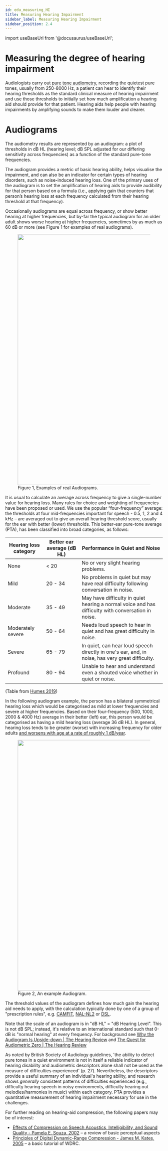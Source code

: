 ```yaml
---
id: edu_measuring_HI
title: Measuring Hearing Impairment
sidebar_label: Measuring Hearing Impairment
sidebar_position: 2.4
---
```

import useBaseUrl from '@docusaurus/useBaseUrl';


# Measuring the degree of hearing impairment 

Audiologists carry out [pure tone audiometry](https://www.thebsa.org.uk/wp-content/uploads/2018/11/OD104-32-Recommended-Procedure-Pure-Tone-Audiometry-August-2018-FINAL.pdf), 
recording the quietest pure tones, usually from 250-8000 Hz, a patient can hear to identify their hearing 
thresholds as the standard clinical measure of hearing impairment and use those thresholds to initially set how 
much amplification a hearing aid should provide for that patient. Hearing aids help people with hearing impairments 
by amplifying sounds to make them louder and clearer.  

# Audiograms

The audiometry results are represented by an audiogram: a plot of thresholds in dB HL (hearing level; dB SPL adjusted 
for our differing sensitivity across frequencies) as a function of the standard pure-tone frequencies. 

The audiogram provides a metric of basic hearing ability, helps visualise the impairment, and can also be an indicator 
for certain types of hearing disorders, such as noise-induced hearing loss. One of the primary uses of the audiogram 
is to set the amplification of hearing aids to provide audibility for that person based on a formula 
(i.e., applying gain that counters that person’s hearing loss at each frequency calculated from their hearing 
threshold at that frequency). 

Occasionally audiograms are equal across frequency, or show better hearing at higher frequencies, but by-far the typical 
audiogram for an older adult shows worse hearing at higher frequencies, sometimes by as much as 60 dB or more (see Figure 1 
for examples of real audiograms). 

<figure id="fig1">
<img width="800" src={useBaseUrl('../img/real_audiograms.png')} />
<figcaption>Figure 1, Examples of real Audiograms.</figcaption>
</figure>


It is usual to calculate an average across frequency to give a single-number value for
hearing loss. Many rules for choice and weighting of frequencies have been proposed or used. We use the popular “four-frequency” average:
the thresholds at four mid-frequencies important for speech - 0.5, 1, 2 and 4 kHz – are averaged out to give an overall 
hearing threshold score, usually for the ear with better (lower) thresholds. This better-ear pure-tone average (PTA),
has been classified into broad categories, as follows: 

| Hearing loss category | Better ear average (dB HL) | Performance in Quiet and Noise |
|-----------------------|----------------------------|--------------------------------|
| None                  | < 20 | No or very slight hearing problems.  |
| Mild                  | 20 - 34 | No problems in quiet but may have real difficulty following conversation in noise. |
| Moderate              | 35 - 49 | May have difficulty in quiet hearing a normal voice and has difficulty with conversation in noise. |
| Moderately severe     | 50 - 64 | Needs loud speech to hear in quiet and has great difficulty in noise. |
| Severe                | 65 - 79 | In quiet, can hear loud speech directly in one's ear, and, in noise, has very great difficulty. |
| Profound              | 80 - 94 | Unable to hear and understand even a shouted voice whether in quiet or noise.  |
(Table from [Humes 2019](https://www.ncbi.nlm.nih.gov/pmc/articles/PMC6351193/))


In the following audiogram example, the person has a bilateral symmetrical hearing loss 
which would be categorised as mild at lower frequencies and severe at higher frequencies.
Based on their four-frequency (500, 1000, 2000 & 4000 Hz) average in their better (left) ear,
this person would be categorised as having a mild hearing loss (average 36 dB HL). 
In general, hearing loss tends to be greater (worse) with increasing frequency for older 
adults [and worsens with age at a rate of roughly 1 dB/year](https://pubs.asha.org/doi/10.1044/2020_JSLHR-20-00274).

<figure id="fig1">
<img width="800" src={useBaseUrl('../img/audiogram_example.png')} />
<figcaption>Figure 2, An example Audiogram.</figcaption>
</figure>

The threshold values of the audiogram defines how much gain the hearing aid needs to apply, 
with the calculation typically done by one of a group of "prescription rules", 
e.g. [CAMFIT](https://www.psychol.cam.ac.uk/hearing/cam2-cameq2-hf-hearing-aid-fitting-software), 
[NAL-NL2](https://hearworks.com.au/technology/nal-nl2/) or 
[DSL](https://www.dslio.com/?page_id=95).

Note that the scale of an audiogram is in "dB HL" = "dB Hearing Level". This is not dB SPL; 
instead, it's relative to an international standard such that 0-dB is "normal hearing" at every frequency.
For background see [Why the Audiogram Is Upside-down | The Hearing Review](https://hearingreview.com/hearing-loss/patient-care/evaluation/why-the-audiogram-is-upside-down) 
and [The Quest for Audiometric Zero | The Hearing Review](https://hearingreview.com/resource-center/expert-insight/quest-audiometric-zero)

As noted by British Society of Audiology guidelines, 'the ability to detect pure tones in a quiet 
environment is not in itself a reliable indicator of hearing disability and audiometric descriptors
alone shall not be used as the measure of difficulties experienced' (p. 27).
Nevertheless, the descriptors provide a useful summary of an individual's hearing ability, 
and research shows _generally_ consistent patterns of difficulties experienced (e.g., difficulty 
hearing speech in noisy environments, difficulty hearing out melodies/harmonies in music) within
each category. PTA provides a quantitative measurement of hearing impairment 
necessary for use in the challenges. 


For further reading on hearing-aid compression, the following papers may be of interest:
- [Effects of Compression on Speech Acoustics, Intelligibility, and Sound Quality - Pamela E. Souza, 2002](https://journals.sagepub.com/doi/full/10.1177/108471380200600402) – a review of basic perceptual aspects
- [Principles of Digital Dynamic-Range Compression - James M. Kates, 2005](https://journals.sagepub.com/doi/full/10.1177/108471380500900202) – a basic tutorial of WDRC.

